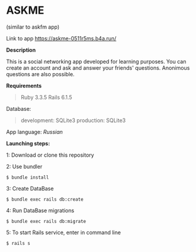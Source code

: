 # ASKME 

(similar to askfm app)

Link to app https://askme-0511r5ms.b4a.run/

**Description**

This is a social networking app developed for learning purposes. You can create an account and ask and answer your friends' questions. Anonimous questions are also possible.

**Requirements**


> Ruby 3.3.5 
> Rails  6.1.5

Database:

> development: SQLite3 
> production: SQLite3

App language: *Russian*

**Launching steps:**

1: Download or clone this repository

2: Use bundler

    $ bundle install

3: Create DataBase

    $ bundle exec rails db:create

4: Run DataBase migrations

    $ bundle exec rails db:migrate

5: To start Rails service, enter in command line

    $ rails s


